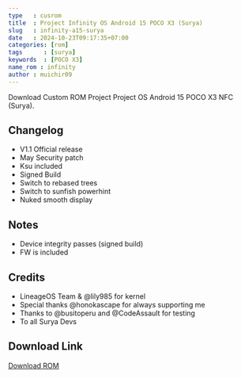 ```yaml
---
type   : cusrom
title  : Project Infinity OS Android 15 POCO X3 (Surya)
slug   : infinity-a15-surya
date   : 2024-10-23T09:17:35+07:00
categories: [rom]
tags      : [surya]
keywords  : [POCO X3]
name_rom : infinity
author : muichir09
---
```


Download Custom ROM Project Project OS Android 15 POCO X3 NFC (Surya).

## Changelog
- V1.1 Official release
- May Security patch
- Ksu included
- Signed Build
- Switch to rebased trees
- Switch to sunfish powerhint
- Nuked smooth display


## Notes
- Device integrity passes (signed build)
- FW is included

## Credits
- LineageOS Team & @lily985 for kernel
- Special thanks @honokascape for always supporting me
- Thanks to @busitoperu and @CodeAssault for testing
- To all Surya Devs



## Download Link
[Download ROM](https://www.pling.com/p/2072877/)

